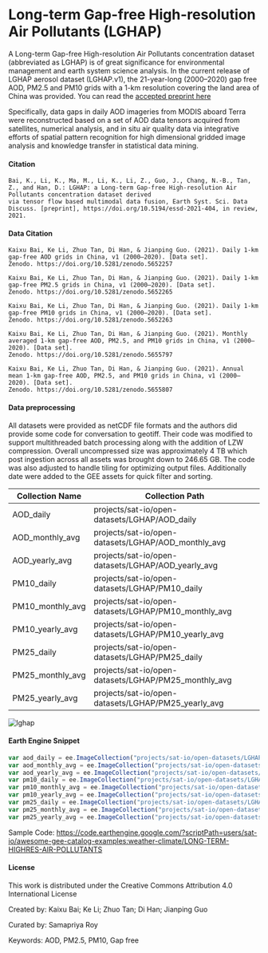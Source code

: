 # Long-term Gap-free High-resolution Air Pollutants (LGHAP)

A Long-term Gap-free High-resolution Air Pollutants concentration dataset (abbreviated as LGHAP) is of great significance for environmental management and earth system science analysis. In the current release of LGHAP aerosol dataset (LGHAP.v1), the 21-year-long (2000–2020) gap free AOD, PM2.5 and PM10 grids with a 1-km resolution covering the land area of China was provided. You can read the [accepted preprint here](https://essd.copernicus.org/preprints/essd-2021-404/essd-2021-404.pdf)

Specifically, data gaps in daily AOD imageries from MODIS aboard Terra were reconstructed based on a set of AOD data tensors acquired from satellites, numerical analysis, and in situ air quality data via integrative efforts of spatial pattern recognition for high dimensional gridded image analysis and knowledge transfer in statistical data mining.

#### Citation

```
Bai, K., Li, K., Ma, M., Li, K., Li, Z., Guo, J., Chang, N.-B., Tan, Z., and Han, D.: LGHAP: a Long-term Gap-free High-resolution Air Pollutants concentration dataset derived
via tensor flow based multimodal data fusion, Earth Syst. Sci. Data Discuss. [preprint], https://doi.org/10.5194/essd-2021-404, in review, 2021.
```

#### Data Citation

```
Kaixu Bai, Ke Li, Zhuo Tan, Di Han, & Jianping Guo. (2021). Daily 1-km gap-free AOD grids in China, v1 (2000–2020). [Data set].
Zenodo. https://doi.org/10.5281/zenodo.5652257

Kaixu Bai, Ke Li, Zhuo Tan, Di Han, & Jianping Guo. (2021). Daily 1-km gap-free PM2.5 grids in China, v1 (2000–2020). [Data set].
Zenodo. https://doi.org/10.5281/zenodo.5652265

Kaixu Bai, Ke Li, Zhuo Tan, Di Han, & Jianping Guo. (2021). Daily 1-km gap-free PM10 grids in China, v1 (2000–2020). [Data set].
Zenodo. https://doi.org/10.5281/zenodo.5652263

Kaixu Bai, Ke Li, Zhuo Tan, Di Han, & Jianping Guo. (2021). Monthly averaged 1-km gap-free AOD, PM2.5, and PM10 grids in China, v1 (2000–2020). [Data set].
Zenodo. https://doi.org/10.5281/zenodo.5655797

Kaixu Bai, Ke Li, Zhuo Tan, Di Han, & Jianping Guo. (2021). Annual mean 1-km gap-free AOD, PM2.5, and PM10 grids in China, v1 (2000–2020). [Data set].
Zenodo. https://doi.org/10.5281/zenodo.5655807
```

#### Data preprocessing
All datasets were provided as netCDF file formats and the authors did provide some code for conversation to geotiff. Their code was modified to support multithreaded batch processing along with the addition of LZW compression. Overall uncompressed size was approximately 4 TB which post ingestion across all assets was brought down to 246.65 GB. The code was also adjusted to handle tiling for optimizing output files. Additionally date were added to the GEE assets for quick filter and sorting.

<center>


|Collection Name |Collection Path                                     |
|----------------|----------------------------------------------------|
|AOD_daily       |projects/sat-io/open-datasets/LGHAP/AOD_daily       |
|AOD_monthly_avg |projects/sat-io/open-datasets/LGHAP/AOD_monthly_avg |
|AOD_yearly_avg  |projects/sat-io/open-datasets/LGHAP/AOD_yearly_avg  |
|PM10_daily      |projects/sat-io/open-datasets/LGHAP/PM10_daily      |
|PM10_monthly_avg|projects/sat-io/open-datasets/LGHAP/PM10_monthly_avg|
|PM10_yearly_avg |projects/sat-io/open-datasets/LGHAP/PM10_yearly_avg |
|PM25_daily      |projects/sat-io/open-datasets/LGHAP/PM25_daily      |
|PM25_monthly_avg|projects/sat-io/open-datasets/LGHAP/PM25_monthly_avg|
|PM25_yearly_avg |projects/sat-io/open-datasets/LGHAP/PM25_yearly_avg |


</center>

![lghap](https://user-images.githubusercontent.com/6677629/151752288-4c75daf9-4e4c-44e8-9d35-149d562fd687.gif)


#### Earth Engine Snippet

```js
var aod_daily = ee.ImageCollection("projects/sat-io/open-datasets/LGHAP/AOD_daily");
var aod_monthly_avg = ee.ImageCollection("projects/sat-io/open-datasets/LGHAP/AOD_monthly_avg");
var aod_yearly_avg = ee.ImageCollection("projects/sat-io/open-datasets/LGHAP/AOD_yearly_avg");
var pm10_daily = ee.ImageCollection("projects/sat-io/open-datasets/LGHAP/PM10_daily");
var pm10_monthly_avg = ee.ImageCollection("projects/sat-io/open-datasets/LGHAP/PM10_monthly_avg");
var pm10_yearly_avg = ee.ImageCollection("projects/sat-io/open-datasets/LGHAP/PM10_yearly_avg");
var pm25_daily = ee.ImageCollection("projects/sat-io/open-datasets/LGHAP/PM25_daily");
var pm25_monthly_avg = ee.ImageCollection("projects/sat-io/open-datasets/LGHAP/PM25_monthly_avg");
var pm25_yearly_avg = ee.ImageCollection("projects/sat-io/open-datasets/LGHAP/PM25_yearly_avg");
```

Sample Code: https://code.earthengine.google.com/?scriptPath=users/sat-io/awesome-gee-catalog-examples:weather-climate/LONG-TERM-HIGHRES-AIR-POLLUTANTS

#### License
This work is distributed under the Creative Commons Attribution 4.0 International License

Created by: Kaixu Bai; Ke Li; Zhuo Tan; Di Han; Jianping Guo

Curated by: Samapriya Roy

Keywords: AOD, PM2.5, PM10, Gap free
